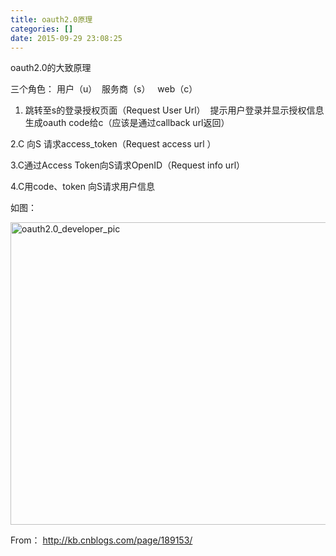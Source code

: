 ```yaml
---
title: oauth2.0原理
categories: []
date: 2015-09-29 23:08:25
---
```


oauth2.0的大致原理

三个角色： 用户（u）  服务商（s）   web（c）

1. 跳转至s的登录授权页面（Request User Url）  提示用户登录并显示授权信息 生成oauth code给c（应该是通过callback url返回）

2.C 向S 请求access_token（Request access url ）

3.C通过Access Token向S请求OpenID（Request info url）

4.C用code、token 向S请求用户信息

如图：

<a href="http://www.sfhy20.com/wp-content/uploads/2015/09/oauth2.0_developer_pic.jpg"><img class="alignnone  wp-image-269" src="http://www.sfhy20.com/wp-content/uploads/2015/09/oauth2.0_developer_pic-300x221.jpg" alt="oauth2.0_developer_pic" width="657" height="484" /></a>

From： http://kb.cnblogs.com/page/189153/

&nbsp;

&nbsp;
